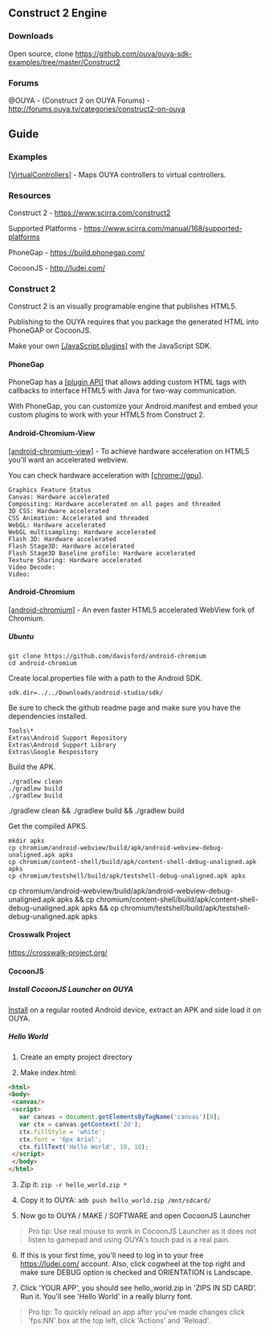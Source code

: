 ## Construct 2 Engine

### Downloads
Open source, clone https://github.com/ouya/ouya-sdk-examples/tree/master/Construct2

### Forums

@OUYA - (Construct 2 on OUYA Forums) - http://forums.ouya.tv/categories/construct2-on-ouya<br/>

## Guide

### Examples

<a target=_blank href="https://github.com/ouya/ouya-sdk-examples/tree/master/Construct2/VirtualController">[VirtualControllers]</a> - Maps OUYA controllers to virtual controllers.

### Resources

Construct 2 - https://www.scirra.com/construct2

Supported Platforms - https://www.scirra.com/manual/168/supported-platforms

PhoneGap - https://build.phonegap.com/

CocoonJS - http://ludei.com/

### Construct 2

Construct 2 is an visually programable engine that publishes HTML5.

Publishing to the OUYA requires that you package the generated HTML into PhoneGAP or CocoonJS.

Make your own <a target=_blank href="https://www.scirra.com/tutorials/352/plugins-roll-your-own-with-the-javascript-sdk">[JavaScript plugins]</a> with the JavaScript SDK.

#### PhoneGap

PhoneGap has a <A target=_blank href="http://docs.phonegap.com/en/edge/guide_platforms_android_plugin.md.html#Android%20Plugins">[plugin API]</a> that allows adding custom HTML tags with callbacks to interface HTML5 with Java for two-way communication.

With PhoneGap, you can customize your Android.manifest and embed your custom plugins to work with your HTML5 from Construct 2.

#### Android-Chromium-View

<a target=_blank href="https://github.com/davisford/android-chromium-view">[android-chromium-view]</a> - To achieve hardware acceleration on HTML5 you'll want an accelerated webview.

You can check hardware acceleration with <a target=_blank href="chrome://gpu">[chrome://gpu]</a>.

```
Graphics Feature Status
Canvas: Hardware accelerated
Compositing: Hardware accelerated on all pages and threaded
3D CSS: Hardware accelerated
CSS Animation: Accelerated and threaded
WebGL: Hardware accelerated
WebGL multisampling: Hardware accelerated
Flash 3D: Hardware accelerated
Flash Stage3D: Hardware accelerated
Flash Stage3D Baseline profile: Hardware accelerated
Texture Sharing: Hardware accelerated
Video Decode: 
Video: 
```

#### Android-Chromium

<a target=_blank href="https://github.com/davisford/android-chromium">[android-chromium]</a> - An even faster HTML5 accelerated WebView fork of Chromium.

##### Ubuntu

```
git clone https://github.com/davisford/android-chromium
cd android-chromium
```

Create local.properties file with a path to the Android SDK.

```
sdk.dir=../../Downloads/android-studio/sdk/
```

Be sure to check the github readme page and make sure you have the dependencies installed.

```
Tools\*
Extras\Android Support Repository
Extras\Android Support Library
Extras\Google Respository
```

Build the APK.

```
./gradlew clean
./gradlew build
./gradlew build
```

./gradlew clean && ./gradlew build && ./gradlew build

Get the compiled APKS.

```
mkdir apks
cp chromium/android-webview/build/apk/android-webview-debug-unaligned.apk apks
cp chromium/content-shell/build/apk/content-shell-debug-unaligned.apk apks
cp chromium/testshell/build/apk/testshell-debug-unaligned.apk apks
```

cp chromium/android-webview/build/apk/android-webview-debug-unaligned.apk apks && cp chromium/content-shell/build/apk/content-shell-debug-unaligned.apk apks && cp chromium/testshell/build/apk/testshell-debug-unaligned.apk apks

#### Crosswalk Project

https://crosswalk-project.org/

#### CocoonJS

##### Install CocoonJS Launcher on OUYA

[Install](https://play.google.com/store/apps/details?id=com.ideateca.cocoonjslauncher) on a regular rooted Android device, extract an APK and side load it on OUYA.

##### Hello World

1. Create an empty project directory

2. Make index.html:
```html
<html>
<body>
 <canvas/>
 <script>
   var canvas = document.getElementsByTagName('canvas')[0];
   var ctx = canvas.getContext('2d');
   ctx.fillStyle = 'white';
   ctx.font = '6px Arial';
   ctx.fillText('Hello World', 10, 10);
 </script>
 </body>
</html>
```

3. Zip it: `zip -r hello_world.zip *`

4. Copy it to OUYA: `adb push hello_world.zip /mnt/sdcard/`

5. Now go to OUYA / MAKE / SOFTWARE and open CocoonJS Launcher

> Pro tip: Use real mouse to work in CocoonJS Launcher as it does not listen to gamepad and using OUYA's touch pad is a real pain.

6. If this is your first time, you'll need to log in to your free https://ludei.com/ account. Also, click cogwheel at the top right and make sure DEBUG option is checked and ORIENTATION is Landscape.

7. Click 'YOUR APP', you should see hello_world.zip in 'ZIPS IN SD CARD'. Run it. You'll see 'Hello World' in a really blurry font.

> Pro tip: To quickly reload an app after you've made changes click 'fps:NN' box at the top left, click 'Actions' and 'Reload'.
